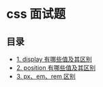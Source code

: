 # css 面试题

## 目录

- [1. display 有哪些值及其区别](../answer/css/css.md1)
- [2. position 有哪些值及其区别](../answer/css/css.md2)
- [3. px、em、rem 区别](../answer/css/css.md3)
